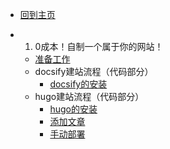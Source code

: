 - [回到主页](/)

- 001. 0成本！自制一个属于你的网站！
  - [准备工作](/#准备工作)
  - docsify建站流程（代码部分）
    - [docsify的安装](/#docsify的安装)
  - hugo建站流程（代码部分）
    - [hugo的安装](/#hugo的安装)
    - [添加文章](/#添加文章)
    - [手动部署](/#手动部署)
